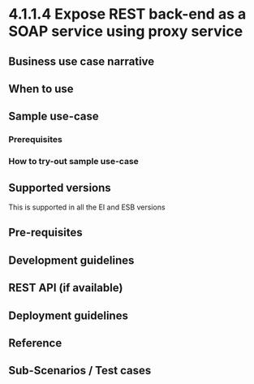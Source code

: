 # 4.1.1.4 Expose REST back-end as a SOAP service using proxy service

## Business use case narrative

## When to use

## Sample use-case

### Prerequisites

### How to try-out sample use-case

## Supported versions
This is supported in all the EI and ESB versions

## Pre-requisites

## Development guidelines

## REST API (if available)

## Deployment guidelines

## Reference

## Sub-Scenarios / Test cases

